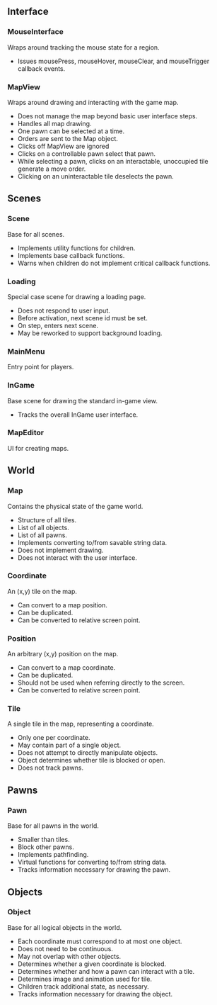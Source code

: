Interface
--------

### MouseInterface

Wraps around tracking the mouse state for a region.

* Issues mousePress, mouseHover, mouseClear, and mouseTrigger callback events.

### MapView

Wraps around drawing and interacting with the game map.

* Does not manage the map beyond basic user interface steps.
* Handles all map drawing.
* One pawn can be selected at a time.
* Orders are sent to the Map object.
* Clicks off MapView are ignored
* Clicks on a controllable pawn select that pawn.
* While selecting a pawn, clicks on an interactable, unoccupied tile generate a move order.
* Clicking on an uninteractable tile deselects the pawn.


Scenes
------

### Scene

Base for all scenes.

* Implements utility functions for children.
* Implements base callback functions.
* Warns when children do not implement critical callback functions.

### Loading

Special case scene for drawing a loading page.

* Does not respond to user input.
* Before activation, next scene id must be set.
* On step, enters next scene.
* May be reworked to support background loading.

### MainMenu

Entry point for players.

### InGame

Base scene for drawing the standard in-game view.

* Tracks the overall InGame user interface.

### MapEditor

UI for creating maps.

World
-----

### Map

Contains the physical state of the game world.

* Structure of all tiles.
* List of all objects.
* List of all pawns.
* Implements converting to/from savable string data.
* Does not implement drawing.
* Does not interact with the user interface.

### Coordinate

An (x,y) tile on the map.

* Can convert to a map position.
* Can be duplicated.
* Can be converted to relative screen point.

### Position

An arbitrary (x,y) position on the map.

* Can convert to a map coordinate.
* Can be duplicated.
* Should not be used when referring directly to the screen.
* Can be converted to relative screen point.

### Tile

A single tile in the map, representing a coordinate.

* Only one per coordinate.
* May contain part of a single object.
* Does not attempt to directly manipulate objects.
* Object determines whether tile is blocked or open.
* Does not track pawns.

Pawns
-----

### Pawn

Base for all pawns in the world.

* Smaller than tiles.
* Block other pawns.
* Implements pathfinding.
* Virtual functions for converting to/from string data.
* Tracks information necessary for drawing the pawn.

Objects
-------

### Object

Base for all logical objects in the world.

* Each coordinate must correspond to at most one object.
* Does not need to be continuous.
* May not overlap with other objects.
* Determines whether a given coordinate is blocked.
* Determines whether and how a pawn can interact with a tile.
* Determines image and animation used for tile.
* Children track additional state, as necessary.
* Tracks information necessary for drawing the object.


